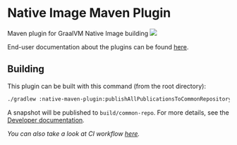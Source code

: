 # Native Image Maven Plugin
Maven plugin for GraalVM Native Image building
![](https://github.com/graalvm/native-build-tools/actions/workflows/test-native-maven-plugin.yml/badge.svg)

End-user documentation about the plugins can be found [here](https://graalvm.github.io/native-build-tools/).

## Building

This plugin can be built with this command (from the root directory):

```bash
./gradlew :native-maven-plugin:publishAllPublicationsToCommonRepository --no-parallel
```

A snapshot will be published to `build/common-repo`. For more details, see the [Developer documentation](../DEVELOPING.md).

*You can also take a look at CI workflow [here](../.github/workflows/test-native-maven-plugin.yml).*
